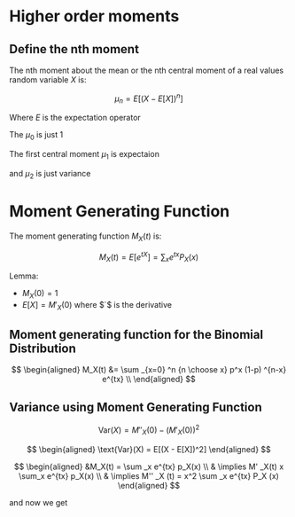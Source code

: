 
# Higher order moments 

## Define the nth moment 

The nth moment about the mean or the nth central moment of a real values random variable $X$ is: 

$$
\mu _n = E[(X - E[X]) ^n]
$$

Where $E$ is the expectation operator 

The $\mu _0$ is just $1$

The first central moment $\mu_1$ is expectaion 

and $\mu_2$ is just variance 


# Moment Generating Function 

The moment generating function $M_X(t)$ is: 

$$
M_X(t) = E[e^{tX}] = \sum _x e^{tx} P_X(x)
$$

Lemma: 

- $M_X(0) = 1$
- $E[X] = M'_X(0)$ where $`$ is the derivative

## Moment generating function for the Binomial Distribution 

$$
\begin{aligned}
    M_X(t) &= \sum _{x=0} ^n {n \choose x} p^x (1-p) ^{n-x} e^{tx} \\
\end{aligned}
$$



## Variance using Moment Generating Function 

$$
\text{Var}(X) = M'' _X(0) - (M' _X (0))^2
$$


$$
\begin{aligned}
    \text{Var}(X) = E[(X - E[X])^2]
\end{aligned}
$$

$$
\begin{aligned}
    &M_X(t) = \sum _x e^{tx} p_X(x) \\
    & \implies M' _X(t) x \sum_x e^{tx} p_X(x) \\
    & \implies M'' _X (t) = x^2 \sum _x e^{tx} P_X (x) 
\end{aligned}
$$

and now we get 

